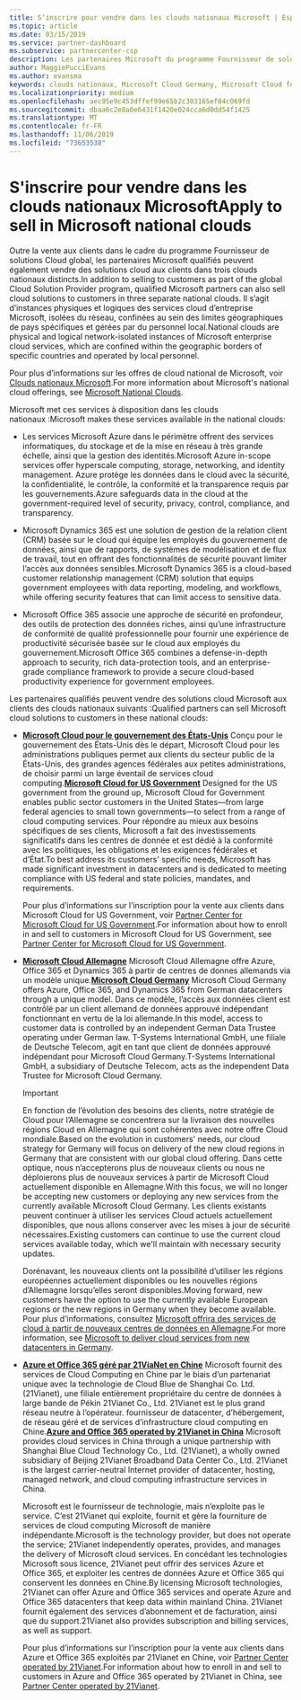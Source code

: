 ```yaml
---
title: S’inscrire pour vendre dans les clouds nationaux Microsoft | Espace partenaires
ms.topic: article
ms.date: 03/15/2019
ms.service: partner-dashboard
ms.subservice: partnercenter-csp
description: Les partenaires Microsoft du programme Fournisseur de solutions Cloud peuvent vendre des produits aux clients inscrits sur les clouds nationaux pris en charge.
author: MaggiePucciEvans
ms.author: evansma
keywords: clouds nationaux, Microsoft Cloud Germany, Microsoft Cloud for US Government, 21Vianet, Microsoft Cloud China
ms.localizationpriority: medium
ms.openlocfilehash: aec95e9c453dffef99e65b2c303165ef04c069fd
ms.sourcegitcommit: dbaa6c2e8a0e6431f1420e024cca6d0dd54f1425
ms.translationtype: MT
ms.contentlocale: fr-FR
ms.lasthandoff: 11/06/2019
ms.locfileid: "73653538"
---
```

# <a name="apply-to-sell-in-microsoft-national-clouds"></a><span data-ttu-id="9c0e5-104">S'inscrire pour vendre dans les clouds nationaux Microsoft</span><span class="sxs-lookup"><span data-stu-id="9c0e5-104">Apply to sell in Microsoft national clouds</span></span>

<span data-ttu-id="9c0e5-105">Outre la vente aux clients dans le cadre du programme Fournisseur de solutions Cloud global, les partenaires Microsoft qualifiés peuvent également vendre des solutions cloud aux clients dans trois clouds nationaux distincts.</span><span class="sxs-lookup"><span data-stu-id="9c0e5-105">In addition to selling to customers as part of the global Cloud Solution Provider program, qualified Microsoft partners can also sell cloud solutions to customers in three separate national clouds.</span></span> <span data-ttu-id="9c0e5-106">Il s’agit d’instances physiques et logiques des services cloud d’entreprise Microsoft, isolées du réseau, confinées au sein des limites géographiques de pays spécifiques et gérées par du personnel local.</span><span class="sxs-lookup"><span data-stu-id="9c0e5-106">National clouds are physical and logical network-isolated instances of Microsoft enterprise cloud services, which are confined within the geographic borders of specific countries and operated by local personnel.</span></span> 

<span data-ttu-id="9c0e5-107">Pour plus d’informations sur les offres de cloud national de Microsoft, voir [Clouds nationaux Microsoft](https://www.microsoft.com/trustcenter/cloudservices/nationalcloud).</span><span class="sxs-lookup"><span data-stu-id="9c0e5-107">For more information about Microsoft's national cloud offerings, see [Microsoft National Clouds](https://www.microsoft.com/trustcenter/cloudservices/nationalcloud).</span></span>

<span data-ttu-id="9c0e5-108">Microsoft met ces services à disposition dans les clouds nationaux :</span><span class="sxs-lookup"><span data-stu-id="9c0e5-108">Microsoft makes these services available in the national clouds:</span></span>

-   <span data-ttu-id="9c0e5-109">Les services Microsoft Azure dans le périmètre offrent des services informatiques, du stockage et de la mise en réseau à très grande échelle, ainsi que la gestion des identités.</span><span class="sxs-lookup"><span data-stu-id="9c0e5-109">Microsoft Azure in-scope services offer hyperscale computing, storage, networking, and identity management.</span></span> <span data-ttu-id="9c0e5-110">Azure protège les données dans le cloud avec la sécurité, la confidentialité, le contrôle, la conformité et la transparence requis par les gouvernements.</span><span class="sxs-lookup"><span data-stu-id="9c0e5-110">Azure safeguards data in the cloud at the government-required level of security, privacy, control, compliance, and transparency.</span></span>

-   <span data-ttu-id="9c0e5-111">Microsoft Dynamics 365 est une solution de gestion de la relation client (CRM) basée sur le cloud qui équipe les employés du gouvernement de données, ainsi que de rapports, de systèmes de modélisation et de flux de travail, tout en offrant des fonctionnalités de sécurité pouvant limiter l’accès aux données sensibles.</span><span class="sxs-lookup"><span data-stu-id="9c0e5-111">Microsoft Dynamics 365 is a cloud-based customer relationship management (CRM) solution that equips government employees with data reporting, modeling, and workflows, while offering security features that can limit access to sensitive data.</span></span>

-   <span data-ttu-id="9c0e5-112">Microsoft Office 365 associe une approche de sécurité en profondeur, des outils de protection des données riches, ainsi qu’une infrastructure de conformité de qualité professionnelle pour fournir une expérience de productivité sécurisée basée sur le cloud aux employés du gouvernement.</span><span class="sxs-lookup"><span data-stu-id="9c0e5-112">Microsoft Office 365 combines a defense-in-depth approach to security, rich data-protection tools, and an enterprise-grade compliance framework to provide a secure cloud-based productivity experience for government employees.</span></span>

<span data-ttu-id="9c0e5-113">Les partenaires qualifiés peuvent vendre des solutions cloud Microsoft aux clients des clouds nationaux suivants :</span><span class="sxs-lookup"><span data-stu-id="9c0e5-113">Qualified partners can sell Microsoft cloud solutions to customers in these national clouds:</span></span>

-   <span data-ttu-id="9c0e5-114">[**Microsoft Cloud pour le gouvernement des États-Unis**](https://www.microsoft.com/trustcenter/cloudservices/nationalcloud#Microsoft_Cloud_for_US) Conçu pour le gouvernement des États-Unis dès le départ, Microsoft Cloud pour les administrations publiques permet aux clients du secteur public de la États-Unis, des grandes agences fédérales aux petites administrations, de choisir parmi un large éventail de services cloud computing.</span><span class="sxs-lookup"><span data-stu-id="9c0e5-114">[**Microsoft Cloud for US Government**](https://www.microsoft.com/trustcenter/cloudservices/nationalcloud#Microsoft_Cloud_for_US) Designed for the US government from the ground up, Microsoft Cloud for Government enables public sector customers in the United States—from large federal agencies to small town governments—to select from a range of cloud computing services.</span></span> <span data-ttu-id="9c0e5-115">Pour répondre au mieux aux besoins spécifiques de ses clients, Microsoft a fait des investissements significatifs dans les centres de donnée et est dédié à la conformité avec les politiques, les obligations et les exigences fédérales et d’État.</span><span class="sxs-lookup"><span data-stu-id="9c0e5-115">To best address its customers' specific needs, Microsoft has made significant investment in datacenters and is dedicated to meeting compliance with US federal and state policies, mandates, and requirements.</span></span> 

    <span data-ttu-id="9c0e5-116">Pour plus d’informations sur l’inscription pour la vente aux clients dans Microsoft Cloud for US Government, voir [Partner Center for Microsoft Cloud for US Government](partner-center-for-microsoft-us-govt-cloud.md).</span><span class="sxs-lookup"><span data-stu-id="9c0e5-116">For information about how to enroll in and sell to customers in Microsoft Cloud for US Government, see [Partner Center for Microsoft Cloud for US Government](partner-center-for-microsoft-us-govt-cloud.md).</span></span>

-   <span data-ttu-id="9c0e5-117">[**Microsoft Cloud Allemagne**](https://www.microsoft.com/trustcenter/cloudservices/nationalcloud#Microsoft_Cloud_Germany) Microsoft Cloud Allemagne offre Azure, Office 365 et Dynamics 365 à partir de centres de donnes allemands via un modèle unique.</span><span class="sxs-lookup"><span data-stu-id="9c0e5-117">[**Microsoft Cloud Germany**](https://www.microsoft.com/trustcenter/cloudservices/nationalcloud#Microsoft_Cloud_Germany) Microsoft Cloud Germany offers Azure, Office 365, and Dynamics 365 from German datacenters through a unique model.</span></span> <span data-ttu-id="9c0e5-118">Dans ce modèle, l’accès aux données client est contrôlé par un client allemand de données approuvé indépendant fonctionnant en vertu de la loi allemande.</span><span class="sxs-lookup"><span data-stu-id="9c0e5-118">In this model, access to customer data is controlled by an independent German Data Trustee operating under German law.</span></span> <span data-ttu-id="9c0e5-119">T-Systems International GmbH, une filiale de Deutsche Telecom, agit en tant que client de données approuvé indépendant pour Microsoft Cloud Germany.</span><span class="sxs-lookup"><span data-stu-id="9c0e5-119">T-Systems International GmbH, a subsidiary of Deutsche Telecom, acts as the independent Data Trustee for Microsoft Cloud Germany.</span></span> 

    > [!IMPORTANT]  
    > <span data-ttu-id="9c0e5-120">En fonction de l’évolution des besoins des clients, notre stratégie de Cloud pour l’Allemagne se concentrera sur la livraison des nouvelles régions Cloud en Allemagne qui sont cohérentes avec notre offre Cloud mondiale.</span><span class="sxs-lookup"><span data-stu-id="9c0e5-120">Based on the evolution in customers' needs, our cloud strategy for Germany will focus on delivery of the new cloud regions in Germany that are consistent with our global cloud offering.</span></span> <span data-ttu-id="9c0e5-121">Dans cette optique, nous n’accepterons plus de nouveaux clients ou nous ne déploierons plus de nouveaux services à partir de Microsoft Cloud actuellement disponible en Allemagne.</span><span class="sxs-lookup"><span data-stu-id="9c0e5-121">With this focus, we will no longer be accepting new customers or deploying any new services from the currently available Microsoft Cloud Germany.</span></span> <span data-ttu-id="9c0e5-122">Les clients existants peuvent continuer à utiliser les services Cloud actuels actuellement disponibles, que nous allons conserver avec les mises à jour de sécurité nécessaires.</span><span class="sxs-lookup"><span data-stu-id="9c0e5-122">Existing customers can continue to use the current cloud services available today, which we'll maintain with necessary security updates.</span></span>
    >  
    > <span data-ttu-id="9c0e5-123">Dorénavant, les nouveaux clients ont la possibilité d’utiliser les régions européennes actuellement disponibles ou les nouvelles régions d’Allemagne lorsqu’elles seront disponibles.</span><span class="sxs-lookup"><span data-stu-id="9c0e5-123">Moving forward, new customers have the option to use the currently available European regions or the new regions in Germany when they become available.</span></span> <span data-ttu-id="9c0e5-124">Pour plus d’informations, consultez [Microsoft offrira des services de cloud à partir de nouveaux centres de données en Allemagne](https://news.microsoft.com/europe/2018/08/31/microsoft-to-deliver-cloud-services-from-new-datacentres-in-germany-in-2019-to-meet-evolving-customer-needs/).</span><span class="sxs-lookup"><span data-stu-id="9c0e5-124">For more information, see [Microsoft to deliver cloud services from new datacenters in Germany](https://news.microsoft.com/europe/2018/08/31/microsoft-to-deliver-cloud-services-from-new-datacentres-in-germany-in-2019-to-meet-evolving-customer-needs/).</span></span>

    
-   <span data-ttu-id="9c0e5-125">[**Azure et Office 365 géré par 21ViaNet en Chine**](https://www.microsoft.com/trustcenter/cloudservices/nationalcloud#Microsoft_Cloud_for_China) Microsoft fournit des services de Cloud Computing en Chine par le biais d’un partenariat unique avec la technologie de Cloud Blue de Shanghai Co. Ltd. (21Vianet), une filiale entièrement propriétaire du centre de données à large bande de Pékin 21Vianet Co., Ltd. 21Vianet est le plus grand réseau neutre à l’opérateur. fournisseur de datacenter, d’hébergement, de réseau géré et de services d’infrastructure cloud computing en Chine.</span><span class="sxs-lookup"><span data-stu-id="9c0e5-125">[**Azure and Office 365 operated by 21Vianet in China**](https://www.microsoft.com/trustcenter/cloudservices/nationalcloud#Microsoft_Cloud_for_China) Microsoft provides cloud services in China through a unique partnership with Shanghai Blue Cloud Technology Co., Ltd. (21Vianet), a wholly owned subsidiary of Beijing 21Vianet Broadband Data Center Co., Ltd. 21Vianet is the largest carrier-neutral Internet provider of datacenter, hosting, managed network, and cloud computing infrastructure services in China.</span></span> 

    <span data-ttu-id="9c0e5-126">Microsoft est le fournisseur de technologie, mais n’exploite pas le service. C’est 21Vianet qui exploite, fournit et gère la fourniture de services de cloud computing Microsoft de manière indépendante.</span><span class="sxs-lookup"><span data-stu-id="9c0e5-126">Microsoft is the technology provider, but does not operate the service; 21Vianet independently operates, provides, and manages the delivery of Microsoft cloud services.</span></span> <span data-ttu-id="9c0e5-127">En concédant les technologies Microsoft sous licence, 21Vianet peut offrir des services Azure et Office 365, et exploiter les centres de données Azure et Office 365 qui conservent les données en Chine.</span><span class="sxs-lookup"><span data-stu-id="9c0e5-127">By licensing Microsoft technologies, 21Vianet can offer Azure and Office 365 services and operate Azure and Office 365 datacenters that keep data within mainland China.</span></span> <span data-ttu-id="9c0e5-128">21Vianet fournit également des services d’abonnement et de facturation, ainsi que du support.</span><span class="sxs-lookup"><span data-stu-id="9c0e5-128">21Vianet also provides subscription and billing services, as well as support.</span></span>

    <span data-ttu-id="9c0e5-129">Pour plus d’informations sur l’inscription pour la vente aux clients dans Azure et Office 365 exploités par 21Vianet en Chine, voir [Partner Center operated by 21Vianet](https://msdn.microsoft.com/partner-china/index).</span><span class="sxs-lookup"><span data-stu-id="9c0e5-129">For information about how to enroll in and sell to customers in Azure and Office 365 operated by 21Vianet in China, see [Partner Center operated by 21Vianet](https://msdn.microsoft.com/partner-china/index).</span></span> 